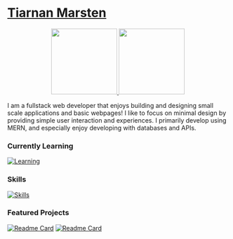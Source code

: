 # [Tiarnan Marsten](https://tkmarsten.github.io/)

<p align="center">
  <a href="https://github.com/anuraghazra/github-readme-stats">
  <img height=150 src="https://github-readme-stats.vercel.app/api?username=tkmarsten&show_icons=true&rank_icon=github&hide_title=true&hide=issues&theme=jolly&ring_color=3772ff&border_color=00000000" />
  </a>
  <a href="https://github.com/anuraghazra/github-readme-stats">
  <img height=150 src="https://github-readme-stats.vercel.app/api/top-langs/?username=tkmarsten&layout=compact&langs_count=8"/>
  </a>
</p>

I am a fullstack web developer that enjoys building and designing small scale applications and basic webpages! I like to focus on minimal design by providing simple user interaction and experiences. I primarily develop using MERN, and especially enjoy developing with databases and APIs. 

### Currently Learning
[![Learning](https://skillicons.dev/icons?i=nextjs,tailwind)](https://skillicons.dev)

### Skills
[![Skills](https://skillicons.dev/icons?i=html,css,js,ts,react,express,nodejs,mongo,java,py,mysql)](https://skillicons.dev)

### Featured Projects
[![Readme Card](https://github-readme-stats.vercel.app/api/pin/?username=tkmarsten&repo=kentkendo&theme=dracula&border_color=00000000)](https://github.com/tkmarsten/kentkendo)
[![Readme Card](https://github-readme-stats.vercel.app/api/pin/?username=tkmarsten&repo=federalwaykendo&theme=dracula&border_color=00000000)](https://github.com/tkmarsten/federalwaykendo)
